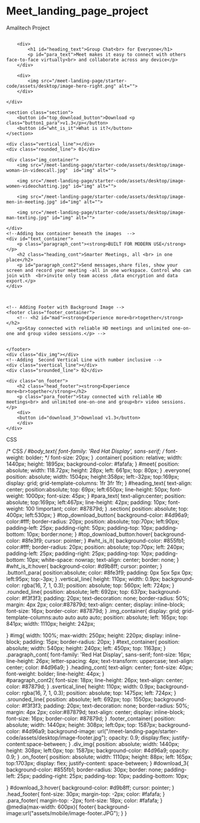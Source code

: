 # Meet_landing_page_project
Amalitech Project

<!DOCTYPE html>
<html lang="en">
<head>
    <meta charset="UTF-8">
    <meta http-equiv="X-UA-Compatible" content="IE=edge">
    <meta name="viewport" content="width=device-width, initial-scale=1.0">
    <title>Document</title>
    <link rel="preconnect" href="https://fonts.googleapis.com">
    <link rel="preconnect" href="https://fonts.gstatic.com" crossorigin>
    <link href="https://fonts.googleapis.com/css2?family=Red+Hat+Display&display=swap" rel="stylesheet">    
    <link rel="stylesheet" href="desktop.css">
</head>
<body id="body_text">
    <div class="container">
        <img  id="meet"  src="/meet-landing-page/starter-code/assets/logo.svg" alt="">
    </div>
    <!--Group chat for everyone-->
    <div class="everyone">
        <div>
            <img src="/meet-landing-page/starter-code/assets/desktop/image-hero-left.png" alt="">
        </div>
            
        <div>
            <h1 id="heading_text">Group Chat<br> for Everyone</h1>
            <p id="para_text">Meet makes it easy to connect with others face-to-face virtually<br> and collaborate across any device</p>
        </div>

        <div>
            <img src="/meet-landing-page/starter-code/assets/desktop/image-hero-right.png" alt="">
        </div>

    </div>
<!-- Adding Buttons, vertical line and cirle with number inclusive -->
    <section class="section">
        <button id="top_download_button">Download <p class="button1_para">v1.3</p></button>
        <button id="wht_is_it">What is it?</button>
    </section>

    <div class="vertical_line"></div>
    <div class="rounded_line"> 01</div>
<!-- Adding Image Containers for the four images -->
    <div class="img_container">
        <img src="/meet-landing-page/starter-code/assets/desktop/image-woman-in-videocall.jpg"  id="img" alt="">
       
        <img src="/meet-landing-page/starter-code/assets/desktop/image-women-videochatting.jpg" id="img" alt="">
        
        <img src="/meet-landing-page/starter-code/assets/desktop/image-men-in-meeting.jpg" id="img" alt="">
        
        <img src="/meet-landing-page/starter-code/assets/desktop/image-man-texting.jpg" id="img" alt="">
        
    </div>
    <!--Adding box container beneath the images  -->
    <div id="text_container">
        <p class="paragraph_cont"><strong>BUILT FOR MODERN USE</strong></p>
        <h2 class="heading_cont">Smarter Meetings, all <br> in one place</h2>
        <p id="paragraph_cont2">Send messages,share files, show your screen and record your meeting -all in one workspace. Control who can join with  <br>invite only team access ,data encryption and data export.</p>  
    </div>

   
    
    <!-- Adding Footer with Background Image -->
    <footer class="footer_container">
        <!-- <h2 id="mad"><strong>Experience more<br>together</strong></h2>
        <p>Stay connected with reliable HD meetings and unlimited one-on-one and group video sessions.</p> -->
            

    </footer>
    <div class="div_img"></div>
    <!--Adding  Second Vertical Line with number inclusive -->
    <div class="svertical_line"></div>
    <div class="srounded_line"> 02</div>
    
    <div class="on_footer">
        <h2 class="head_footer"><strong>Experience more<br>together</strong></h2>
        <p class="para_footer">Stay connected with reliable HD meetings<br> and unlimited one-on-one and group<br> video sessions.</p>
        <div>
        <button id="download_3">Download v1.3</button>
        </div>
    </div>


</body>
</html>

CSS

/* CSS */
#body_text{
    font-family: 'Red Hat Display', sans-serif;
    /* font-weight: bolder; */
    font-size: 20px;
}
.container{
    position: relative;
    width: 1440px;
    height: 1895px;
    background-color: #fafafa;
   }
#meet{
    position: absolute;
    width: 118.72px;
    height: 28px;
    left: 661px;
    top: 80px;
}
.everyone{
    position: absolute;
    width: 1504px;
    height:358px;
    left:-32px;
    top:169px;
    display: grid;
    grid-template-columns: 1fr 3fr 1fr;
}
#heading_text{
    text-align: center;
    position:absolute;
    top: 69px;
    left:650px;
    line-height: 50px;
    font-weight: 1000px;
    font-size: 45px;
}
#para_text{
    text-align:center;
    position: absolute;
    top:169px;
    left:467px;
    line-height: 42px;
    padding: 10px;
    font-weight: 100 !important;
    color: #87879d;
}
.section{
    position: absolute;
    top: 400px;
    left:530px; 
}
#top_download_button{
    background-color: #4d96a9;
    color:#fff;
    border-radius: 20px;
    position: absolute;
    top:70px;
    left:90px;
    padding-left: 25px;
    padding-right: 50px;
    padding-top: 10px;
    padding-bottom: 10px;
    border:none;
}
#top_download_button:hover{
    background-color: #8fe3f9;
    cursor: pointer;
}
#wht_is_it{
    background-color: #855fb1;
    color:#fff;
    border-radius: 20px;
    position: absolute;
    top:70px;
    left: 240px;
    padding-left: 25px;
    padding-right: 25px;
    padding-top: 10px;
    padding-bottom: 10px;
    white-space: nowrap;
    text-align: center;
    border: none;
}
#wht_is_it:hover{
    background-color: #d9b8ff;
    cursor: pointer;
}
.button1_para{
    position:absolute;
    color: #8fe3f9;
    padding: 0px 5px 5px 0px;
    left:95px;
    top:-3px;
}
.vertical_line{
    height: 110px;
    width: 0.9px;
    background-color: rgba(16, 7, 1, 0.3);
    position: absolute;
    top: 560px;
    left: 724px;
}
.rounded_line{
    position: absolute;
     left: 692px;
    top: 637px;
    background-color: #f3f3f3;
    padding: 20px;
    text-decoration: none;
    border-radius: 50%;
    margin: 4px 2px;
    color:#87879d;
    text-align: center;
    display: inline-block;
    font-size: 16px;
    border-color: #87879d;
}
.img_container{
    display: grid;
	grid-template-columns:auto auto auto auto;
	position: absolute;
	left: 165px;
    top: 841px;
    width: 1110px;
    height: 242px;
    
    
}
#img{
    width: 100%;
	max-width: 250px;
	height: 220px;
	display: inline-block;
	padding: 15px;
	border-radius: 20px;
}
#text_container{
    position: absolute;
    width: 540px;
    height: 240px;
    left: 450px;
    top: 1163px;
}
.paragraph_cont{
    font-family: 'Red Hat Display', sans-serif;
    font-size: 16px;
    line-height: 26px;
    letter-spacing: 4px;
    text-transform: uppercase;
    text-align: center;
    color: #4d96a9;
}
.heading_cont{
    text-align: center;
    font-size: 40px;
    font-weight: bolder;
    line-height: 44px; 
}   
#paragraph_cont2{
    font-size: 18px;
    line-height: 26px;
    text-align: center;
    color: #87879d;
}
.svertical_line{
    height: 110px;
    width: 0.9px;
    background-color: rgba(16, 7, 1, 0.3);
    position: absolute;
    top: 1475px;
    left: 724px;
}
.srounded_line{
    position: absolute;
    left: 692px;
    top: 1550px;
    background-color: #f3f3f3;
    padding: 20px;
    text-decoration: none;
    border-radius: 50%;
    margin: 4px 2px;
    color:#87879d;
    text-align: center;
    display: inline-block;
    font-size: 16px;
    border-color: #87879d;
}
.footer_container{
    position: absolute;
    width: 1440px;
    height: 308px;
    left:0px;
    top: 1587px;
    background-color: #4d96a9;
    background-image: url("/meet-landing-page/starter-code/assets/desktop/image-footer.jpg");
    opacity: 0.9;
    display:flex;
    justify-content:space-between;
}
.div_img{
    position: absolute;
    width: 1440px;
    height: 308px;
    left:0px;
    top: 1587px;
    background-color: #4d96a9;
    opacity: 0.9;
}
.on_footer{
    position: absolute;
    width: 1110px;
    height: 88px;
    left: 165px;
    top:1703px;
    display: flex;
    justify-content: space-between;
}
#download_3{
    background-color: #855fb1;
    border-radius: 30px;
    border: none;
    padding-left: 25px;
    padding-right: 25px;
    padding-top: 10px;
    padding-bottom: 10px;
   
}
#download_3:hover{
background-color: #d9b8ff;
cursor: pointer;
}
.head_footer{
    font-size: 30px;
    margin-top: -2px;
    color: #fafafa;
}
.para_footer{
    margin-top: -2px;
    font-size: 18px;
    color: #fafafa;
}
@media(max-width: 600px){
   footer{
    background-image:url("assets/mobile/image-footer.JPG");
    }
    }
